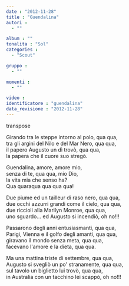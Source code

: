 ```yaml
---
date : "2012-11-28"
title : "Guendalina"
autori : 
  - ""

album : ""
tonalita : "Sol"
categories : 
  - "Scout"

gruppo : 
  - ""

momenti : 
  - ""

video : 
identificatore : "guendalina"
data_revisione : "2012-11-28"
---
```

  
transpose  
  
Girando tra le steppe intorno al polo, qua qua,  
tra gli argini del Nilo e del Mar Nero, qua qua,  
il papero Augusto un dì trovò, qua qua,  
la papera che il cuore suo stregò.  
  
  
Guendalina, amore, amore mio,  
senza di te, qua qua, mio Dio,  
la vita mia che senso ha?  
Qua quaraqua qua qua qua!   
  
  
  
Due piume ed un tailleur di raso nero, qua qua,   
due occhi azzurri grandi come il cielo, qua qua,  
due riccioli alla Marilyn Monroe, qua qua,   
uno sguardo... ed Augusto si incendiò, oh no!!!  
  
  
Passarono degli anni entusiasmanti, qua qua,   
Parigi, Vienna e il golfo degli amanti, qua qua,  
giravano il mondo senza meta, qua qua,   
facevano l'amore e la dieta, qua qua.  
  
  
Ma una mattina triste di settembre, qua qua,   
Augusto si svegliò un po' stranamente, qua qua,   
sul tavolo un biglietto lui trovò, qua qua,  
in Australia con un tacchino lei scappò, oh no!!!  
  
  
